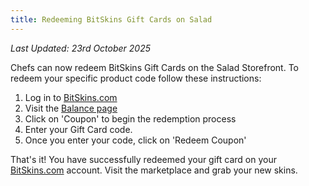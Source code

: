 ```yaml
---
title: Redeeming BitSkins Gift Cards on Salad
---
```


_Last Updated: 23rd October 2025_

Chefs can now redeem BitSkins Gift Cards on the Salad Storefront. To redeem your specific product code follow these
instructions:

1. Log in to [BitSkins.com](http://bitskins.com)
2. Visit the [Balance page](http://bitskins.com/wallet)
3. Click on 'Coupon' to begin the redemption process
4. Enter your Gift Card code.
5. Once you enter your code, click on 'Redeem Coupon'

That's it! You have successfully redeemed your gift card on your [BitSkins.com](http://bitskins.com) account. Visit the
marketplace and grab your new skins.
